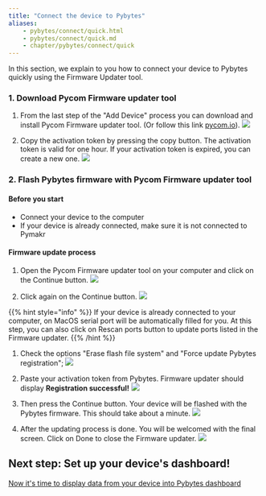 ```yaml
---
title: "Connect the device to Pybytes"
aliases:
    - pybytes/connect/quick.html
    - pybytes/connect/quick.md
    - chapter/pybytes/connect/quick
---
```


In this section, we explain to you how to connect your device to Pybytes quickly using the Firmware Updater tool.

### 1. Download Pycom Firmware updater tool

1. From the last step of the "Add Device" process you can download and install Pycom Firmware updater tool. (Or follow this link [pycom.io](https://pycom.io/downloads/)).
![](/gitbook/assets/pybytes/add-device/final-step.png)

1. Copy the activation token by pressing the copy button. The activation token is valid for one hour. If your activation token is expired, you can create a new one.
![](/gitbook/assets/pybytes/add-device/connect-your-device-component.png)


### 2. Flash Pybytes firmware with Pycom Firmware updater tool

#### Before you start
* Connect your device to the computer
* If your device is already connected, make sure it is not connected to Pymakr

#### Firmware update process

1. Open the Pycom Firmware updater tool on your computer and click on the Continue button.
![](/gitbook/assets/pybytes/add-device/fw-updater/intro-screen.png)

1. Click again on the Continue button.
![](/gitbook/assets/pybytes/add-device/fw-updater/attention-screen.png)

{{% hint style="info" %}}
If your device is already connected to your computer, on MacOS serial port will be automatically filled for you.
At this step, you can also click on Rescan ports button to update ports listed in the Firmware updater.
{{% /hint %}}

1. Check the options "Erase flash file system" and "Force update Pybytes registration";
![](/gitbook/assets/pybytes/add-device/fw-updater/settings-screen.png)

1. Paste your activation token from Pybytes. Firmware updater should display **Registration successful!**
![](/gitbook/assets/pybytes/add-device/fw-updater/activation-token-screen.png)

1. Then press the Continue button. Your device will be flashed with the Pybytes firmware. This should take about a minute.
![](/gitbook/assets/pybytes/add-device/fw-updater/update-in-progress-screen.png)

1. After the updating process is done. You will be welcomed with the final screen. Click on Done to close the Firmware updater.
![](/gitbook/assets/pybytes/add-device/fw-updater/success-screen.png)

## Next step: Set up your device's dashboard!

[Now it's time to display data from your device into Pybytes dashboard](../../dashboard)
